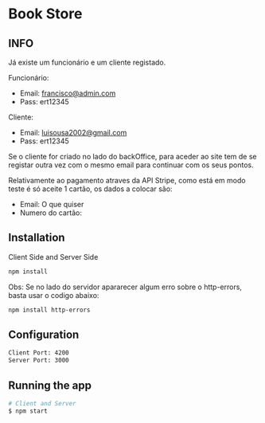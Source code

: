 # Book Store

## INFO

Já existe um funcionário e um cliente registado.

Funcionário:
- Email: francisco@admin.com
- Pass: ert12345

Cliente:
- Email: luisousa2002@gmail.com
- Pass: ert12345

Se o cliente for criado no lado do backOffice, para aceder ao site tem de se registar outra vez com o mesmo email para continuar com os seus pontos.

Relativamente ao pagamento atraves da API Stripe, como está em modo teste é só aceite 1 cartão, os dados a colocar são:
- Email: O que quiser
- Numero do cartão: 

## Installation

Client Side and Server Side
```bash
npm install
```

Obs: Se no lado do servidor apararecer algum erro sobre o http-errors, basta usar o codigo abaixo:
```bash
npm install http-errors
```

## Configuration

```bash
Client Port: 4200
Server Port: 3000
```

## Running the app

```bash
# Client and Server
$ npm start
```

